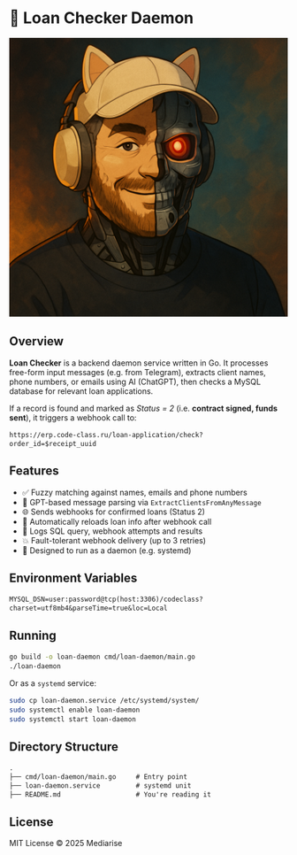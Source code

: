 # 🤖 Loan Checker Daemon

![Loan Bot](./assets/loan-bot-banner.png)

## Overview

**Loan Checker** is a backend daemon service written in Go. It processes free-form input messages (e.g. from Telegram), extracts client names, phone numbers, or emails using AI (ChatGPT), then checks a MySQL database for relevant loan applications.

If a record is found and marked as *Status = 2* (i.e. **contract signed, funds sent**), it triggers a webhook call to:

```
https://erp.code-class.ru/loan-application/check?order_id=$receipt_uuid
```

## Features

- ✅ Fuzzy matching against names, emails and phone numbers
- 🤖 GPT-based message parsing via `ExtractClientsFromAnyMessage`
- 🌐 Sends webhooks for confirmed loans (Status 2)
- 🔄 Automatically reloads loan info after webhook call
- 🧾 Logs SQL query, webhook attempts and results
- 💥 Fault-tolerant webhook delivery (up to 3 retries)
- 🐧 Designed to run as a daemon (e.g. systemd)

## Environment Variables

```env
MYSQL_DSN=user:password@tcp(host:3306)/codeclass?charset=utf8mb4&parseTime=true&loc=Local
```

## Running

```bash
go build -o loan-daemon cmd/loan-daemon/main.go
./loan-daemon
```

Or as a `systemd` service:

```bash
sudo cp loan-daemon.service /etc/systemd/system/
sudo systemctl enable loan-daemon
sudo systemctl start loan-daemon
```

## Directory Structure

```
.
├── cmd/loan-daemon/main.go     # Entry point
├── loan-daemon.service         # systemd unit
├── README.md                   # You're reading it
```

## License

MIT License © 2025 Mediarise
